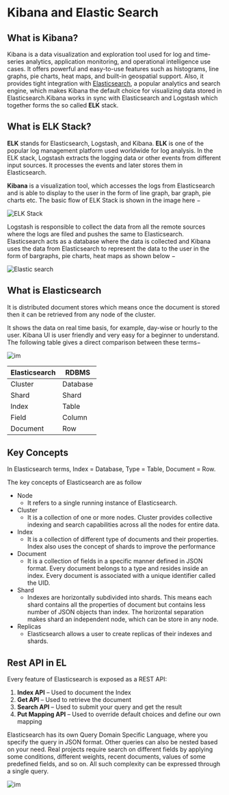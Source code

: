 # Kibana and Elastic Search



## What is Kibana?

Kibana is a data visualization and exploration tool used for log and time-series analytics, application monitoring, and operational intelligence use cases. It offers powerful and easy-to-use features such as histograms, line graphs, pie charts, heat maps, and built-in geospatial support. Also, it provides tight integration with [Elasticsearch](https://aws.amazon.com/opensearch-service/the-elk-stack/what-is-elasticsearch/), a popular analytics and search engine, which makes Kibana the default choice for visualizing data stored in Elasticsearch.Kibana works in sync with Elasticsearch and Logstash which together forms the so called **ELK** stack.



## What is ELK Stack?

**ELK** stands for Elasticsearch, Logstash, and Kibana. **ELK** is one of the popular log management platform used worldwide for log analysis. In the ELK stack, Logstash extracts the logging data or other events from different input sources. It processes the events and later stores them in Elasticsearch.

**Kibana** is a visualization tool, which accesses the logs from Elasticsearch and is able to display to the user in the form of line graph, bar graph, pie charts etc. The basic flow of ELK Stack is shown in the image here −

![ELK Stack](https://www.tutorialspoint.com/kibana/images/elk_stack.jpg)

Logstash is responsible to collect the data from all the remote sources where the logs are filed and pushes the same to Elasticsearch. Elasticsearch acts as a database where the data is collected and Kibana uses the data from Elasticsearch to represent the data to the user in the form of bargraphs, pie charts, heat maps as shown below −

![Elastic search](https://www.tutorialspoint.com/kibana/images/elastic_search.jpg)

## What is Elasticsearch

It is distributed document stores which means once the document is stored then it can be retrieved from any node of the cluster.

It shows the data on real time basis, for example, day-wise or hourly to the user. Kibana UI is user friendly and very easy for a beginner to understand. The following table gives a direct comparison between these terms−

![im](https://cdn-gcp.marutitech.com/wp-media/2017/06/b68fa448-what-is-elasticsearch-used-for.png)

| Elasticsearch | RDBMS    |
| ------------- | -------- |
| Cluster       | Database |
| Shard         | Shard    |
| Index         | Table    |
| Field         | Column   |
| Document      | Row      |

## Key Concepts

In Elasticsearch terms, Index = Database, Type = Table, Document = Row.

 

The key concepts of Elasticsearch are as follow

- Node
  - It refers to a single running instance of Elasticsearch.
- Cluster
  - It is a collection of one or more nodes. Cluster provides collective indexing and search capabilities across all the nodes for entire data.
- Index
  - It is a collection of different type of documents and their properties. Index also uses the concept of shards to improve the performance
- Document
  - It is a collection of fields in a specific manner defined in JSON format. Every document belongs to a type and resides inside an index. Every document is associated with a unique identifier called the UID.
- Shard
  - Indexes are horizontally subdivided into shards. This means each shard contains all the properties of document but contains less number of JSON objects than index. The horizontal separation makes shard an independent node, which can be store in any node.
- Replicas
  - Elasticsearch allows a user to create replicas of their indexes and shards.

## Rest API in EL

Every feature of Elasticsearch is exposed as a REST API:

1. **Index API** – Used to document the Index
2. **Get API** – Used to retrieve the document
3. **Search API** – Used to submit your query and get the result
4. **Put Mapping API** – Used to override default choices and define our own mapping

Elasticsearch has its own Query Domain Specific Language, where you specify the query in JSON format. Other queries can also be nested based on your need. Real projects require search on different fields by applying some conditions, different weights, recent documents, values of some predefined fields, and so on. All such complexity can be expressed through a single query. 

![im](https://cdn-gcp.marutitech.com/wp-media/2017/06/ed18c2ed-indexing-and-searching-in-elasticsearch.png)